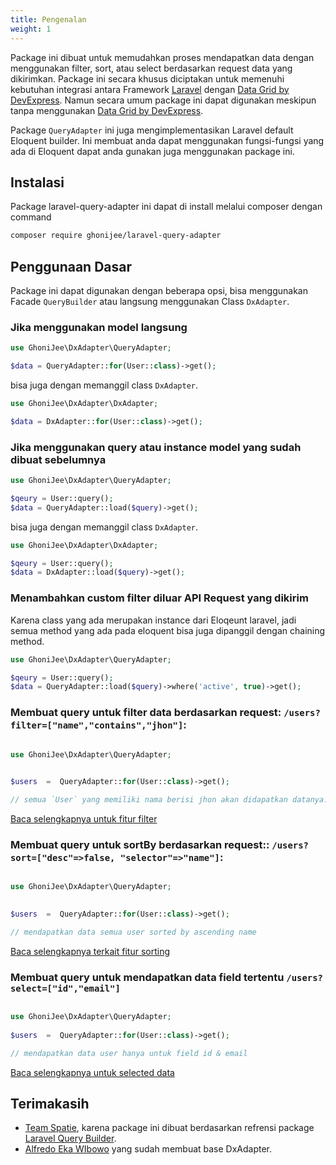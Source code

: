 ```yaml
---
title: Pengenalan
weight: 1
---
```



Package ini dibuat untuk memudahkan proses mendapatkan data dengan menggunakan filter, sort, atau select berdasarkan request data yang dikirimkan. Package ini secara khusus diciptakan untuk memenuhi kebutuhan integrasi antara Framework [Laravel](https://laravel.com) dengan [Data Grid by DevExpress](https://js.devexpress.com/Overview/DataGrid/). Namun secara umum package ini dapat digunakan meskipun tanpa menggunakan [Data Grid by DevExpress](https://js.devexpress.com/Overview/DataGrid/). 

Package `QueryAdapter` ini juga mengimplementasikan Laravel default Eloquent builder. Ini membuat anda dapat menggunakan fungsi-fungsi yang ada di Eloquent dapat anda gunakan juga menggunakan package ini.
  
## Instalasi

Package laravel-query-adapter ini dapat di install melalui composer dengan command
```bash
composer require ghonijee/laravel-query-adapter
```


## Penggunaan Dasar

Package ini dapat digunakan dengan beberapa opsi, bisa menggunakan Facade `QueryBuilder` atau langsung menggunakan Class `DxAdapter`. 

### Jika menggunakan model langsung

```php
use GhoniJee\DxAdapter\QueryAdapter;

$data = QueryAdapter::for(User::class)->get();
```
bisa juga dengan memanggil class `DxAdapter`.
```php
use GhoniJee\DxAdapter\DxAdapter;

$data = DxAdapter::for(User::class)->get();
```

### Jika menggunakan query atau instance model yang sudah dibuat sebelumnya
```php
use GhoniJee\DxAdapter\QueryAdapter;

$qeury = User::query();
$data = QueryAdapter::load($query)->get();
```
bisa juga dengan memanggil class `DxAdapter`.
```php
use GhoniJee\DxAdapter\DxAdapter;

$qeury = User::query();
$data = DxAdapter::load($query)->get();
```

### Menambahkan custom filter diluar API Request yang dikirim
Karena class yang ada merupakan instance dari Eloqeunt laravel, jadi semua method yang ada pada eloquent bisa juga dipanggil dengan chaining method.

```php
use GhoniJee\DxAdapter\QueryAdapter;

$qeury = User::query();
$data = QueryAdapter::load($query)->where('active', true)->get();
```



### Membuat query untuk filter data berdasarkan request: `/users?filter=["name","contains","jhon"]`:

  

```php

use GhoniJee\DxAdapter\QueryAdapter;

  
$users  =  QueryAdapter::for(User::class)->get();

// semua `User` yang memiliki nama berisi jhon akan didapatkan datanya.

```

[Baca selengkapnya untuk fitur filter]()
  

### Membuat query untuk sortBy berdasarkan request:: `/users?sort=["desc"=>false, "selector"=>"name"]`:

```php

use GhoniJee\DxAdapter\QueryAdapter;

  
$users  =  QueryAdapter::for(User::class)->get();

// mendapatkan data semua user sorted by ascending name

```

  

[Baca selengkapnya terkait fitur sorting](https://docs.spatie.be/laravel-query-builder/v2/features/sorting/)
 

### Membuat query untuk mendapatkan data field tertentu `/users?select=["id","email"]`

  

```php

use GhoniJee\DxAdapter\QueryAdapter;
  
$users  =  QueryAdapter::for(User::class)->get();

// mendapatkan data user hanya untuk field id & email

```

  

[Baca selengkapnya untuk selected data]()

  

## Terimakasih
 - [Team Spatie](https://spatie.be/), karena package ini dibuat berdasarkan refrensi package [Laravel Query Builder](https://spatie.be/docs/laravel-query-builder/v3/introduction). 
 - [Alfredo Eka WIbowo](https://github.com/edo-floo) yang sudah membuat base DxAdapter.
